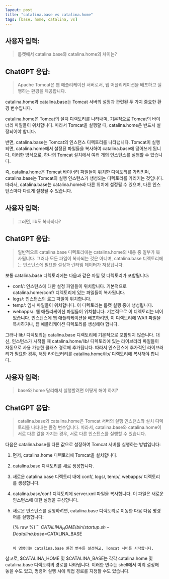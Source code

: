 ```yaml
---
layout: post
title: "catalina.base vs catalina.home"
tags: [base, home, catalina, vs]
---
```


## 사용자 입력:
> 톰캣에서 catalina.base와 catalina.home의 차이는?

## ChatGPT 응답:
> Apache Tomcat은 웹 애플리케이션 서버로서, 웹 어플리케이션을 배포하고 실행하는 환경을 제공합니다. 

catalina.home과 catalina.base는 Tomcat 서버의 설정과 관련된 두 가지 중요한 환경 변수입니다. 

catalina.home은 Tomcat의 설치 디렉토리를 나타내며, 기본적으로 Tomcat의 바이너리 파일들이 위치합니다. 따라서 Tomcat을 실행할 때, catalina.home은 반드시 설정되어야 합니다. 

반면, catalina.base는 Tomcat의 인스턴스 디렉토리를 나타냅니다. Tomcat이 실행되면, catalina.home에서 설정된 파일들을 복사하여 catalina.base에 덮어쓰게 됩니다. 이러한 방식으로, 하나의 Tomcat 설치에서 여러 개의 인스턴스를 실행할 수 있습니다. 

즉, catalina.home은 Tomcat 바이너리 파일들이 위치한 디렉토리를 가리키며, catalina.base는 Tomcat의 실행 인스턴스가 생성되는 디렉토리를 가리키는 것입니다. 따라서, catalina.base는 catalina.home과 다른 위치에 설정될 수 있으며, 다른 인스턴스마다 다르게 설정될 수 있습니다.

## 사용자 입력:
> 그러면, lib도 복사하나?

## ChatGPT 응답:
> 일반적으로 catalina.base 디렉토리에는 catalina.home의 내용 중 일부가 복사됩니다. 그러나 모든 파일이 복사되는 것은 아니며, catalina.base 디렉토리에는 인스턴스에 필요한 설정과 런타임 데이터가 저장됩니다. 

보통 catalina.base 디렉토리에는 다음과 같은 파일 및 디렉토리가 포함됩니다:

- conf/: 인스턴스에 대한 설정 파일들이 위치합니다. 기본적으로 catalina.home/conf/ 디렉토리에 있는 파일들이 복사됩니다.
- logs/: 인스턴스의 로그 파일이 위치합니다.
- temp/: 임시 파일들이 위치합니다. 이 디렉토리는 톰캣 실행 중에 생성됩니다.
- webapps/: 웹 애플리케이션 파일들이 위치합니다. 기본적으로 이 디렉토리는 비어 있습니다. 인스턴스에 웹 애플리케이션을 배포하려면, 이 디렉토리에 WAR 파일을 복사하거나, 웹 애플리케이션 디렉토리를 생성해야 합니다.

그러나 lib/ 디렉토리는 catalina.base 디렉토리에 기본적으로 포함되지 않습니다. 대신, 인스턴스가 시작될 때 catalina.home/lib/ 디렉토리에 있는 라이브러리 파일들이 자동으로 사용 가능한 클래스 경로에 추가됩니다. 따라서 인스턴스에 추가적인 라이브러리가 필요한 경우, 해당 라이브러리를 catalina.home/lib/ 디렉토리에 복사해야 합니다.

## 사용자 입력:
> base와 home 달리해서 실행할려면 어떻게 해야 하지?

## ChatGPT 응답:
> catalina.base와 catalina.home은 Tomcat 서버의 실행 인스턴스와 설치 디렉토리를 나타내는 환경 변수입니다. 따라서, catalina.base와 catalina.home이 서로 다른 값을 가지는 경우, 서로 다른 인스턴스를 실행할 수 있습니다. 

다음은 catalina.base를 다른 값으로 설정하여 Tomcat 서버를 실행하는 방법입니다:

1. 먼저, catalina.home 디렉토리에 Tomcat을 설치합니다. 
2. catalina.base 디렉토리를 새로 생성합니다. 
3. 새로운 catalina.base 디렉토리 내에 conf/, logs/, temp/, webapps/ 디렉토리를 생성합니다.
4. catalina.base/conf 디렉토리에 server.xml 파일을 복사합니다. 이 파일은 새로운 인스턴스에 대한 설정을 구성합니다. 
5. 새로운 인스턴스를 실행하려면, catalina.base 디렉토리로 이동한 다음 다음 명령어를 실행합니다:

    {% raw %}```
    $CATALINA_HOME/bin/startup.sh -Dcatalina.base=$CATALINA_BASE
    ```{% endraw %}

   이 명령어는 catalina.base 환경 변수를 설정하고, Tomcat 서버를 시작합니다. 

참고로, $CATALINA_HOME 및 $CATALINA_BASE는 각각 catalina.home 및 catalina.base 디렉토리의 경로를 나타냅니다. 이러한 변수는 shell에서 미리 설정해 놓을 수도 있고, 명령어 실행 시에 직접 경로를 지정할 수도 있습니다.

